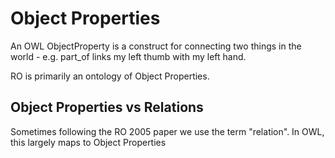 # Object Properties

An OWL ObjectProperty is a construct for connecting two things in the world - e.g. part\_of links my left thumb with my left hand.

RO is primarily an ontology of Object Properties.

## Object Properties vs Relations

Sometimes following the RO 2005 paper we use the term "relation". In OWL, this largely maps to Object Properties

